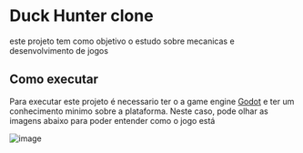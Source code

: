 # Duck Hunter clone

este projeto tem como objetivo o estudo sobre mecanicas e desenvolvimento de jogos

## Como executar

Para executar este projeto é necessario ter o a game engine [Godot](https://godotengine.org/) e ter um conhecimento minimo sobre a plataforma. Neste caso, pode olhar as imagens abaixo para poder entender como o jogo está 

![image](https://static.jogos123.net/game-images/duck-hunter_big.jpg)